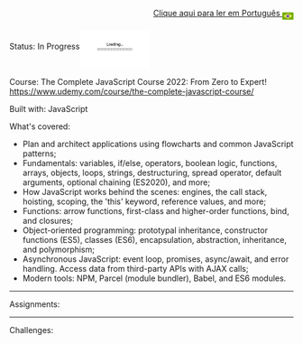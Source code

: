 <p align="right">
<a href="README-pt.md"> Clique aqui para ler em Português <img src="img/br-flag.png" height="20" align="middle"></a>
</p>

Status: In Progress<img src="img/loading.gif" height="70" align="middle"></img>
 

Course: The Complete JavaScript Course 2022: From Zero to Expert! https://www.udemy.com/course/the-complete-javascript-course/

Built with: JavaScript

What's covered:
- Plan and architect applications using flowcharts and common JavaScript patterns;
- Fundamentals: variables, if/else, operators, boolean logic, functions, arrays, objects, loops, strings, destructuring, spread operator, default arguments, optional chaining (ES2020), and more;
- How JavaScript works behind the scenes: engines, the call stack, hoisting, scoping, the 'this' keyword, reference values, and more;
- Functions: arrow functions, first-class and higher-order functions, bind, and closures;
- Object-oriented programming: prototypal inheritance, constructor functions (ES5), classes (ES6), encapsulation, abstraction, inheritance, and polymorphism;
- Asynchronous JavaScript: event loop, promises, async/await, and error handling. Access data from third-party APIs with AJAX calls;
- Modern tools: NPM, Parcel (module bundler), Babel, and ES6 modules.

------------------------------------------------------------------------------------------------------------------------------------------------------- 

 

Assignments:


------------------------------------------------------------------------------------------------------------------------------------------------------- 
 

Challenges:

 

 



 

